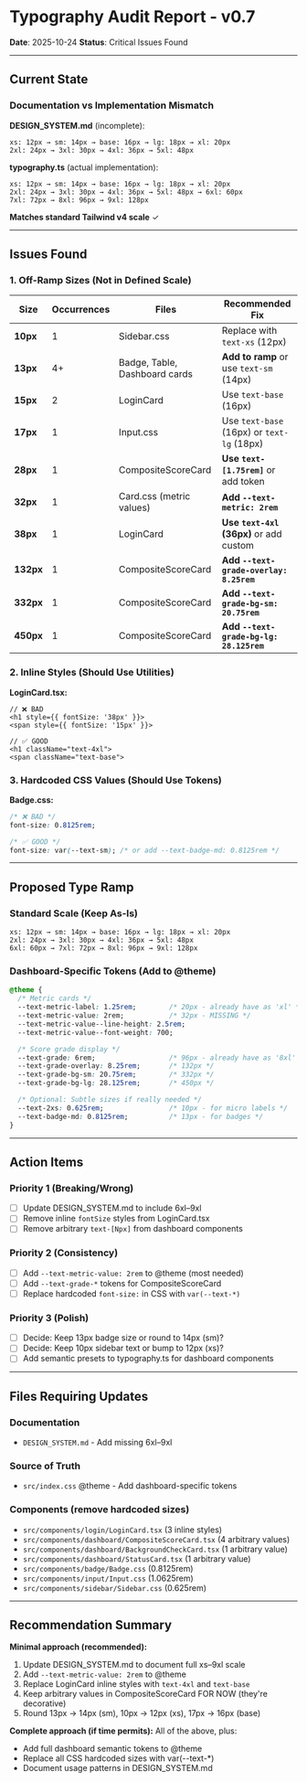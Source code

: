 # Typography Audit Report - v0.7

**Date**: 2025-10-24
**Status**: Critical Issues Found

---

## Current State

### Documentation vs Implementation Mismatch

**DESIGN_SYSTEM.md** (incomplete):
```
xs: 12px → sm: 14px → base: 16px → lg: 18px → xl: 20px
2xl: 24px → 3xl: 30px → 4xl: 36px → 5xl: 48px
```

**typography.ts** (actual implementation):
```
xs: 12px → sm: 14px → base: 16px → lg: 18px → xl: 20px
2xl: 24px → 3xl: 30px → 4xl: 36px → 5xl: 48px → 6xl: 60px
7xl: 72px → 8xl: 96px → 9xl: 128px
```

**Matches standard Tailwind v4 scale** ✓

---

## Issues Found

### 1. Off-Ramp Sizes (Not in Defined Scale)

| Size | Occurrences | Files | Recommended Fix |
|------|-------------|-------|-----------------|
| **10px** | 1 | Sidebar.css | Replace with `text-xs` (12px) |
| **13px** | 4+ | Badge, Table, Dashboard cards | **Add to ramp** or use `text-sm` (14px) |
| **15px** | 2 | LoginCard | Use `text-base` (16px) |
| **17px** | 1 | Input.css | Use `text-base` (16px) or `text-lg` (18px) |
| **28px** | 1 | CompositeScoreCard | **Use `text-[1.75rem]`** or add token |
| **32px** | 1 | Card.css (metric values) | **Add `--text-metric: 2rem`** |
| **38px** | 1 | LoginCard | **Use `text-4xl` (36px)** or add custom |
| **132px** | 1 | CompositeScoreCard | **Add `--text-grade-overlay: 8.25rem`** |
| **332px** | 1 | CompositeScoreCard | **Add `--text-grade-bg-sm: 20.75rem`** |
| **450px** | 1 | CompositeScoreCard | **Add `--text-grade-bg-lg: 28.125rem`** |

### 2. Inline Styles (Should Use Utilities)

**LoginCard.tsx:**
```tsx
// ❌ BAD
<h1 style={{ fontSize: '38px' }}>
<span style={{ fontSize: '15px' }}>

// ✅ GOOD
<h1 className="text-4xl">
<span className="text-base">
```

### 3. Hardcoded CSS Values (Should Use Tokens)

**Badge.css:**
```css
/* ❌ BAD */
font-size: 0.8125rem;

/* ✅ GOOD */
font-size: var(--text-sm); /* or add --text-badge-md: 0.8125rem */
```

---

## Proposed Type Ramp

### Standard Scale (Keep As-Is)
```
xs: 12px → sm: 14px → base: 16px → lg: 18px → xl: 20px
2xl: 24px → 3xl: 30px → 4xl: 36px → 5xl: 48px
6xl: 60px → 7xl: 72px → 8xl: 96px → 9xl: 128px
```

### Dashboard-Specific Tokens (Add to @theme)

```css
@theme {
  /* Metric cards */
  --text-metric-label: 1.25rem;        /* 20px - already have as 'xl' */
  --text-metric-value: 2rem;           /* 32px - MISSING */
  --text-metric-value--line-height: 2.5rem;
  --text-metric-value--font-weight: 700;

  /* Score grade display */
  --text-grade: 6rem;                  /* 96px - already have as '8xl' */
  --text-grade-overlay: 8.25rem;       /* 132px */
  --text-grade-bg-sm: 20.75rem;        /* 332px */
  --text-grade-bg-lg: 28.125rem;       /* 450px */

  /* Optional: Subtle sizes if really needed */
  --text-2xs: 0.625rem;                /* 10px - for micro labels */
  --text-badge-md: 0.8125rem;          /* 13px - for badges */
}
```

---

## Action Items

### Priority 1 (Breaking/Wrong)
- [ ] Update DESIGN_SYSTEM.md to include 6xl–9xl
- [ ] Remove inline `fontSize` styles from LoginCard.tsx
- [ ] Remove arbitrary `text-[Npx]` from dashboard components

### Priority 2 (Consistency)
- [ ] Add `--text-metric-value: 2rem` to @theme (most needed)
- [ ] Add `--text-grade-*` tokens for CompositeScoreCard
- [ ] Replace hardcoded `font-size:` in CSS with `var(--text-*)`

### Priority 3 (Polish)
- [ ] Decide: Keep 13px badge size or round to 14px (sm)?
- [ ] Decide: Keep 10px sidebar text or bump to 12px (xs)?
- [ ] Add semantic presets to typography.ts for dashboard components

---

## Files Requiring Updates

### Documentation
- `DESIGN_SYSTEM.md` - Add missing 6xl–9xl

### Source of Truth
- `src/index.css` @theme - Add dashboard-specific tokens

### Components (remove hardcoded sizes)
- `src/components/login/LoginCard.tsx` (3 inline styles)
- `src/components/dashboard/CompositeScoreCard.tsx` (4 arbitrary values)
- `src/components/dashboard/BackgroundCheckCard.tsx` (1 arbitrary value)
- `src/components/dashboard/StatusCard.tsx` (1 arbitrary value)
- `src/components/badge/Badge.css` (0.8125rem)
- `src/components/input/Input.css` (1.0625rem)
- `src/components/sidebar/Sidebar.css` (0.625rem)

---

## Recommendation Summary

**Minimal approach (recommended):**
1. Update DESIGN_SYSTEM.md to document full xs–9xl scale
2. Add `--text-metric-value: 2rem` to @theme
3. Replace LoginCard inline styles with `text-4xl` and `text-base`
4. Keep arbitrary values in CompositeScoreCard FOR NOW (they're decorative)
5. Round 13px → 14px (sm), 10px → 12px (xs), 17px → 16px (base)

**Complete approach (if time permits):**
All of the above, plus:
- Add full dashboard semantic tokens to @theme
- Replace all CSS hardcoded sizes with var(--text-*)
- Document usage patterns in DESIGN_SYSTEM.md
